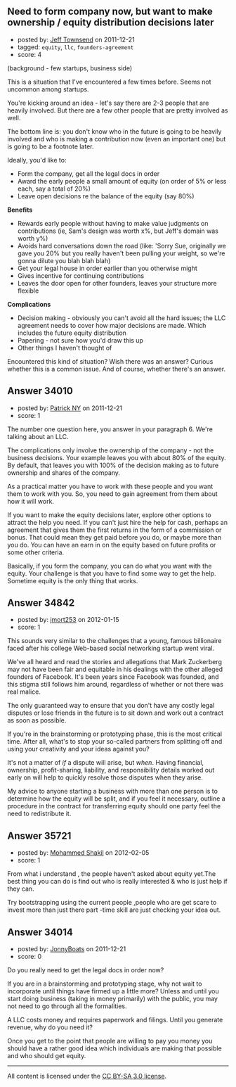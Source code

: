 ## Need to form company now, but want to make ownership / equity distribution decisions later

- posted by: [Jeff Townsend](https://stackexchange.com/users/-1/15166-jeff-townsend) on 2011-12-21
- tagged: `equity`, `llc`, `founders-agreement`
- score: 4

(background - few startups, business side)

This is a situation that I've encountered a few times before. Seems not uncommon among startups.

You're kicking around an idea - let's say there are 2-3 people that are heavily involved. But there are a few other people that are pretty involved as well. 

The bottom line is: you don't know who in the future is going to be heavily involved and who is making a contribution now (even an important one) but is going to be a footnote later.

Ideally, you'd like to:
- Form the company, get all the legal docs in order
- Award the early people a small amount of equity (on order of 5% or less each, say a total of 20%) 
- Leave open decisions re the balance of the equity (say 80%)


**Benefits**
- Rewards early people without having to make value judgments on contributions (ie, Sam's design was worth x%, but Jeff's domain was worth y%) 
- Avoids hard conversations down the road (like: 'Sorry Sue, originally we gave you 20% but you really haven't been pulling your weight, so we're gonna dilute you blah blah blah)
- Get your legal house in order earlier than you otherwise might
- Gives incentive for continuing contributions
- Leaves the door open for other founders, leaves your structure more flexible

**Complications**
- Decision making - obviously you can't avoid all the hard issues; the LLC agreement needs to cover how major decisions are made. Which includes the future equity distribution
- Papering - not sure how you'd draw this up
- Other things I haven't thought of

Encountered this kind of situation? Wish there was an answer? Curious whether this is a common issue. And of course, whether there's an answer.




## Answer 34010

- posted by: [Patrick NY](https://stackexchange.com/users/-1/14366-patrick-ny) on 2011-12-21
- score: 1

The number one question here, you answer in your paragraph 6. We're talking about an LLC.

The complications only involve the ownership of the company - not the business decisions. Your example leaves you with about 80% of the equity. By default, that leaves you with 100% of the decision making as to future ownership and shares of the company.

As a practical matter you have to work with these people and you want them to work with you. So, you need to gain agreement from them about how it will work.

If you want to make the equity decisions later, explore other options to attract the help you need. If you can't just hire the help for cash, perhaps an agreement that gives them the first returns in the form of a commission or bonus. That could mean they get paid before you do, or maybe more than you do. You can have an earn in on the equity based on future profits or some other criteria.

Basically, if you form the company, you can do what you want with the equity. Your challenge is that you have to find some way to get the help. Sometime equity is the only thing that works.


 


## Answer 34842

- posted by: [jmort253](https://stackexchange.com/users/-1/6362-jmort253) on 2012-01-15
- score: 1

This sounds very similar to the challenges that a young, famous billionaire faced after his college Web-based social networking startup went viral.

We've all heard and read the stories and allegations that Mark Zuckerberg may not have been fair and equitable in his dealings with the other alleged founders of Facebook.  It's been years since Facebook was founded, and this stigma still follows him around, regardless of whether or not there was real malice.

The only guaranteed way to ensure that you don't have any costly legal disputes or lose friends in the future is to sit down and work out a contract as soon as possible.

If you're in the brainstorming or prototyping phase, this is the most critical time. After all, what's to stop your so-called partners from splitting off and using your creativity and your ideas against you?

It's not a matter of *if* a dispute will arise, but *when*. Having financial, ownership, profit-sharing, liability, and responsibility details worked out early on will help to quickly resolve those disputes when they arise. 

My advice to anyone starting a business with more than one person is to determine how the equity will be split, and if you feel it necessary, outline a procedure in the contract for transferring equity should one party feel the need to redistribute it.


## Answer 35721

- posted by: [Mohammed Shakil](https://stackexchange.com/users/-1/10985-mohammed-shakil) on 2012-02-05
- score: 1

From what i understand , the people haven't asked about equity yet.The best thing you can do is find out who is really interested & who is just help if they can.

Try bootstrapping using the current people ,people who are get scare to invest more than just there part -time skill are just checking your idea out.



## Answer 34014

- posted by: [JonnyBoats](https://stackexchange.com/users/-1/3100-jonnyboats) on 2011-12-21
- score: 0

Do you really need to get the legal docs in order now?

If you are in a brainstorming and prototyping stage, why not wait to incorporate until things have firmed up a little more? Unless and until you start doing business (taking in money primarily) with the public, you may not need to go through all the formalities. 

A LLC costs money and requires paperwork and filings. Until you generate revenue, why do you need it?

Once you get to the point that people are willing to pay you money you should have a rather good idea which individuals are making that possible and who should get equity.



---

All content is licensed under the [CC BY-SA 3.0 license](https://creativecommons.org/licenses/by-sa/3.0/).
